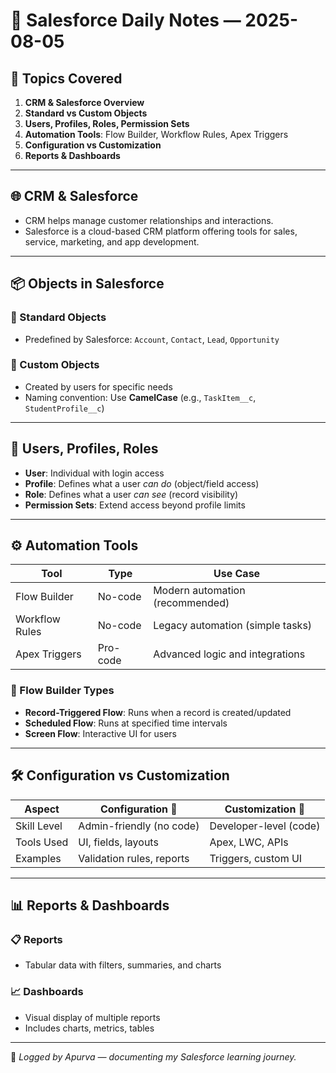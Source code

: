 # 📅 Salesforce Daily Notes — 2025-08-05

## 🧠 Topics Covered

1. **CRM & Salesforce Overview**
2. **Standard vs Custom Objects**
3. **Users, Profiles, Roles, Permission Sets**
4. **Automation Tools**: Flow Builder, Workflow Rules, Apex Triggers
5. **Configuration vs Customization**
6. **Reports & Dashboards**

---

## 🌐 CRM & Salesforce

- CRM helps manage customer relationships and interactions.
- Salesforce is a cloud-based CRM platform offering tools for sales, service, marketing, and app development.

---

## 📦 Objects in Salesforce

### 🔹 Standard Objects
- Predefined by Salesforce: `Account`, `Contact`, `Lead`, `Opportunity`

### 🔸 Custom Objects
- Created by users for specific needs
- Naming convention: Use **CamelCase** (e.g., `TaskItem__c`, `StudentProfile__c`)

---

## 👤 Users, Profiles, Roles

- **User**: Individual with login access
- **Profile**: Defines what a user *can do* (object/field access)
- **Role**: Defines what a user *can see* (record visibility)
- **Permission Sets**: Extend access beyond profile limits

---

## ⚙️ Automation Tools

| Tool             | Type      | Use Case                          |
|------------------|-----------|-----------------------------------|
| Flow Builder     | No-code   | Modern automation (recommended)   |
| Workflow Rules   | No-code   | Legacy automation (simple tasks)  |
| Apex Triggers    | Pro-code  | Advanced logic and integrations   |

### 🔄 Flow Builder Types
- **Record-Triggered Flow**: Runs when a record is created/updated
- **Scheduled Flow**: Runs at specified time intervals
- **Screen Flow**: Interactive UI for users

---

## 🛠️ Configuration vs Customization

| Aspect            | Configuration 🧩         | Customization 🔧         |
|-------------------|--------------------------|--------------------------|
| Skill Level       | Admin-friendly (no code) | Developer-level (code)   |
| Tools Used        | UI, fields, layouts       | Apex, LWC, APIs          |
| Examples          | Validation rules, reports | Triggers, custom UI      |

---

## 📊 Reports & Dashboards

### 📋 Reports
- Tabular data with filters, summaries, and charts

### 📈 Dashboards
- Visual display of multiple reports
- Includes charts, metrics, tables

---

📌 *Logged by Apurva — documenting my Salesforce learning journey.*
